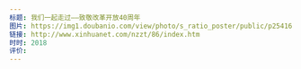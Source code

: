 ```yaml
---
标题: 我们一起走过——致敬改革开放40周年
图片: https://img1.doubanio.com/view/photo/s_ratio_poster/public/p2541660730.webp
链接: http://www.xinhuanet.com/nzzt/86/index.htm
时时: 2018
评价:
---
```


